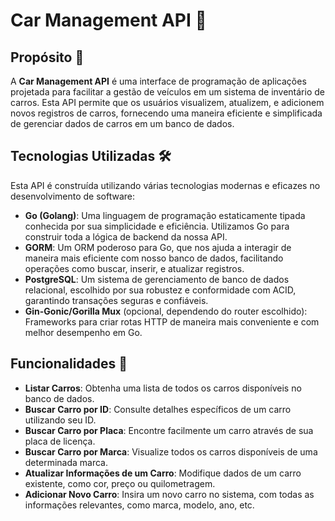 # Car Management API 🚗

## Propósito 🎯

A **Car Management API** é uma interface de programação de aplicações projetada para facilitar a gestão de veículos em um sistema de inventário de carros. Esta API permite que os usuários visualizem, atualizem, e adicionem novos registros de carros, fornecendo uma maneira eficiente e simplificada de gerenciar dados de carros em um banco de dados.

## Tecnologias Utilizadas 🛠️

Esta API é construída utilizando várias tecnologias modernas e eficazes no desenvolvimento de software:

- **Go (Golang)**: Uma linguagem de programação estaticamente tipada conhecida por sua simplicidade e eficiência. Utilizamos Go para construir toda a lógica de backend da nossa API.
- **GORM**: Um ORM poderoso para Go, que nos ajuda a interagir de maneira mais eficiente com nosso banco de dados, facilitando operações como buscar, inserir, e atualizar registros.
- **PostgreSQL**: Um sistema de gerenciamento de banco de dados relacional, escolhido por sua robustez e conformidade com ACID, garantindo transações seguras e confiáveis.
- **Gin-Gonic/Gorilla Mux** (opcional, dependendo do router escolhido): Frameworks para criar rotas HTTP de maneira mais conveniente e com melhor desempenho em Go.

## Funcionalidades 🌟

- **Listar Carros**: Obtenha uma lista de todos os carros disponíveis no banco de dados.
- **Buscar Carro por ID**: Consulte detalhes específicos de um carro utilizando seu ID.
- **Buscar Carro por Placa**: Encontre facilmente um carro através de sua placa de licença.
- **Buscar Carro por Marca**: Visualize todos os carros disponíveis de uma determinada marca.
- **Atualizar Informações de um Carro**: Modifique dados de um carro existente, como cor, preço ou quilometragem.
- **Adicionar Novo Carro**: Insira um novo carro no sistema, com todas as informações relevantes, como marca, modelo, ano, etc.

